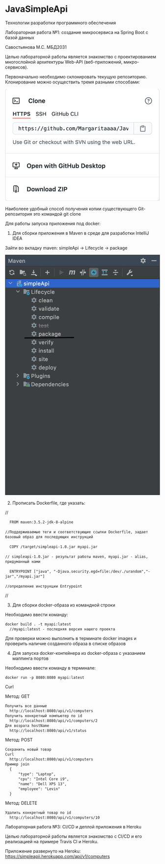 # JavaSimpleApi
Технологии разработки программного обеспечения

Лабораторная работа №1: создание микросервиса на Spring Boot с базой данных

Савостьянова М.С. МБД2031

Целью лабораторной работы является знакомство с проектированием многослойной архитектуры Web-API (веб-приложений, микро-сервисов).

Первоначально необходимо склонировать текущую репозиторию. Клонирование можно осуществить тремя разными способами: 

![clone](https://github.com/Margaritaaaa/JavaSimpleApi/blob/main/clone.png)

Наиболеее удобный способ получения копии существующего Git-репозитория это командой git clone <url>



Для работы запуска приложения под docker:



1. Для сборки приложения в Maven в среде для разработки IntelliJ IDEA

Зайти во вкладку maven: simpleApi -> Lifecycle -> package

![maven](https://github.com/Margaritaaaa/JavaSimpleApi/blob/main/maven.png)
  
2. Прописать Dockerfile, где указать:

//

      FROM maven:3.5.2-jdk-8-alpine
      
    //Поддерживаемые теги и соответствующие ссылки Dockerfile, задает базовый образ для последующих инструкций
      
      COPY /target/simpleapi-1.0.jar myapi.jar 
      
    // simpleapi-1.0.jar - результат работы maven, myapi.jar - alias, придуманный нами
      
      ENTRYPOINT ["java", "-Djava.security.egd=file:/dev/./urandom","-jar","/myapi.jar"] 
      
    //определение инструкции Entrypoint

//

3. Для сборки docker-образа из командной строки 

Необходимо ввести команду: 

    docker build . -t myapi:latest
      //myapi:latest - последняя версия нашего проекта

Для проверки можно выполнить в терминате docker images и проверить наличие созданного образа в списке образов

4. Для запуска docker-контейнера из docker-образа с указанием маппинга портов

Необходимо ввести команду в терминале: 

    docker run -p 8080:8080 myapi:latest
  
Curl

Метод: GET
  
    Получить все данные 
      http://localhost:8080/api/v1/computers
    Получить конкретный компьютер по id
      http://localhost:8080/api/v1/computers/2
    Для возрата hostName
      http://localhost:8080/api/v1/status
    
Метод: POST

    Сохранить новый товар
    Curl 
      http://localhost:8080/api/v1/computers
    Пример join 
      {
          "type": "Laptop",
          "cpu": "Intel Core i9",
          "name": "Dell XPS 13",
          "employee": "Levin"
      }
       

Метод: DELETE
  
    Удалить конкретный товар по id
      http://localhost:8080/api/v1/computers/10
      
      
Лабораторная работа №3: CI/CD и деплой приложения в Heroku

Целью лабораторной работы является знакомство с CI/CD и его реализацией на примере Travis CI и Heroku.

Приложение развернуто на Heroku: https://simpleapii.herokuapp.com/api/v1/computers
